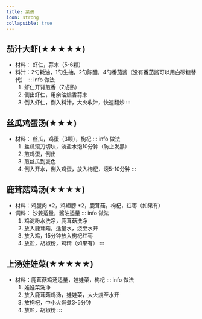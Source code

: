 ```yaml
---
title: 菜谱
icon: strong
collapsible: true
---
```

## 茄汁大虾(★★★★★)
- 材料： 虾仁，蒜末（5-6颗）
- 料汁：2勺耗油，1勺生抽，2勺陈醋，4勺番茄酱（没有番茄酱可以用白砂糖替代）
::: info 做法
  1. 虾仁开背煎香（7成熟）
  2. 倒出虾仁，用余油煸香蒜末
  3. 倒入虾仁，倒入料汁，大火收汁，快速翻炒
:::
## 丝瓜鸡蛋汤(★★★)
- 材料： 丝瓜，鸡蛋（3颗），枸杞
::: info 做法
  1. 丝瓜滚刀切块，淡盐水泡10分钟（防止发黑）
  2. 煎鸡蛋，倒出
  3. 煎丝瓜到变色
  4. 倒入开水，倒入鸡蛋，放入枸杞，滚5-10分钟
:::
## 鹿茸菇鸡汤(★★★★)
- 材料：鸡腿肉 *2，鸡翅膀 *2，鹿茸菇，枸杞，红枣（如果有）
- 调料： 沙姜适量，酱油适量
::: info 做法
  1. 鸡淀粉水洗净，鹿茸菇洗净
  2. 放入鹿茸菇，适量水，烧至水开
  3. 放入鸡，15分钟放入枸杞红枣
  4. 放盐，胡椒粉，鸡精（如果有）
:::

## 上汤娃娃菜(★★★★★)
- 材料：鹿茸菇鸡汤适量，娃娃菜，枸杞
::: info 做法
  1. 娃娃菜洗净
  2. 放入鹿茸菇鸡汤，娃娃菜，大火烧至水开
  3. 放枸杞，中小火焖煮3-5分钟
  4. 放盐，胡椒粉
:::
